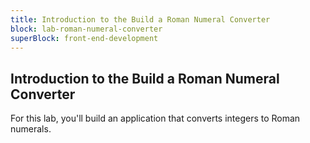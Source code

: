 ```yaml
---
title: Introduction to the Build a Roman Numeral Converter
block: lab-roman-numeral-converter
superBlock: front-end-development
---
```


## Introduction to the Build a Roman Numeral Converter

For this lab, you'll build an application that converts integers to Roman numerals.
